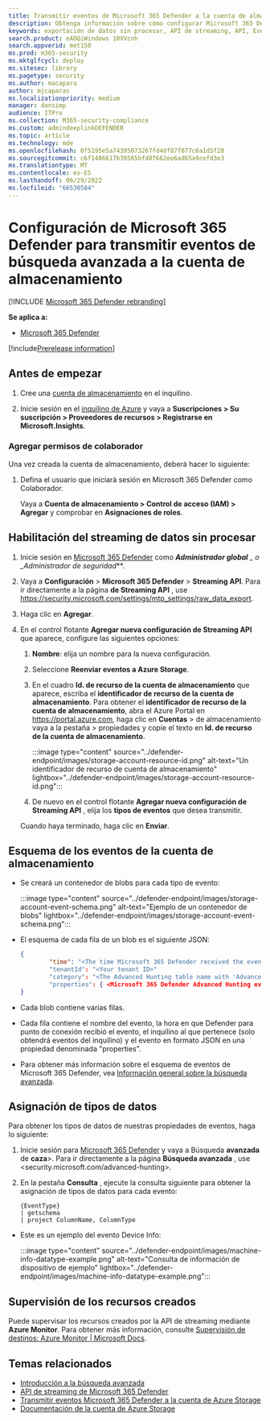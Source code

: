 ```yaml
---
title: Transmitir eventos de Microsoft 365 Defender a la cuenta de almacenamiento
description: Obtenga información sobre cómo configurar Microsoft 365 Defender para transmitir eventos de búsqueda avanzada a la cuenta de Storage.
keywords: exportación de datos sin procesar, API de streaming, API, Event Hubs, Almacenamiento de Azure, cuenta de almacenamiento, Búsqueda avanzada, uso compartido de datos sin procesar
search.product: eADQiWindows 10XVcnh
search.appverid: met150
ms.prod: m365-security
ms.mktglfcycl: deploy
ms.sitesec: library
ms.pagetype: security
ms.author: macapara
author: mjcaparas
ms.localizationpriority: medium
manager: dansimp
audience: ITPro
ms.collection: M365-security-compliance
ms.custom: admindeeplinkDEFENDER
ms.topic: article
ms.technology: mde
ms.openlocfilehash: 0f5195e5a74395073267fd4df87f077c6a1d5f20
ms.sourcegitcommit: c6f1486617b39565bfd8f662ee6ad65a9cefd3e3
ms.translationtype: MT
ms.contentlocale: es-ES
ms.lasthandoff: 06/29/2022
ms.locfileid: "66530584"
---
```

# <a name="configure-microsoft-365-defender-to-stream-advanced-hunting-events-to-your-storage-account"></a>Configuración de Microsoft 365 Defender para transmitir eventos de búsqueda avanzada a la cuenta de almacenamiento

[!INCLUDE [Microsoft 365 Defender rebranding](../../includes/microsoft-defender.md)]


**Se aplica a:**
- [Microsoft 365 Defender](https://go.microsoft.com/fwlink/?linkid=2118804)

[!include[Prerelease information](../../includes/prerelease.md)]

## <a name="before-you-begin"></a>Antes de empezar

1. Cree una [cuenta de almacenamiento](/azure/storage/common/storage-account-overview) en el inquilino.

2. Inicie sesión en el [inquilino de Azure](https://ms.portal.azure.com/) y vaya a **Suscripciones > Su suscripción > Proveedores de recursos > Registrarse en Microsoft.Insights**.

### <a name="add-contributor-permissions"></a>Agregar permisos de colaborador

Una vez creada la cuenta de almacenamiento, deberá hacer lo siguiente:

1. Defina el usuario que iniciará sesión en Microsoft 365 Defender como Colaborador.

    Vaya a **Cuenta de almacenamiento > Control de acceso (IAM) > Agregar** y comprobar en **Asignaciones de roles**.

## <a name="enable-raw-data-streaming"></a>Habilitación del streaming de datos sin procesar

1. Inicie sesión en <a href="https://go.microsoft.com/fwlink/p/?linkid=2077139" target="_blank">Microsoft 365 Defender</a> como ***Administrador global** _ o _*_Administrador de seguridad_**.

2. Vaya a **Configuración** \> **Microsoft 365 Defender** \> **Streaming API**. Para ir directamente a la página **de Streaming API** , use <https://security.microsoft.com/settings/mtp_settings/raw_data_export>.

3. Haga clic en **Agregar**.

4. En el control flotante **Agregar nueva configuración de Streaming API** que aparece, configure las siguientes opciones:
   1. **Nombre**: elija un nombre para la nueva configuración.
   2. Seleccione **Reenviar eventos a Azure Storage**.
   3. En el cuadro **Id. de recurso de la cuenta de almacenamiento** que aparece, escriba el **identificador de recurso de la cuenta de almacenamiento**. Para obtener el **identificador de recurso de la cuenta de almacenamiento**, abra el Azure Portal en <https://portal.azure.com>, haga clic en **Cuentas** \> de almacenamiento vaya a la pestaña \> propiedades y copie el texto en **Id. de recurso de la cuenta de almacenamiento**.

      :::image type="content" source="../defender-endpoint/images/storage-account-resource-id.png" alt-text="Un identificador de recurso de cuenta de almacenamiento" lightbox="../defender-endpoint/images/storage-account-resource-id.png":::

   4. De nuevo en el control flotante **Agregar nueva configuración de Streaming API** , elija los **tipos de eventos** que desea transmitir.

   Cuando haya terminado, haga clic en **Enviar**.

## <a name="the-schema-of-the-events-in-the-storage-account"></a>Esquema de los eventos de la cuenta de almacenamiento

- Se creará un contenedor de blobs para cada tipo de evento:

  :::image type="content" source="../defender-endpoint/images/storage-account-event-schema.png" alt-text="Ejemplo de un contenedor de blobs" lightbox="../defender-endpoint/images/storage-account-event-schema.png":::

- El esquema de cada fila de un blob es el siguiente JSON:

  ```JSON
  {
          "time": "<The time Microsoft 365 Defender received the event>"
          "tenantId": "<Your tenant ID>"
          "category": "<The Advanced Hunting table name with 'AdvancedHunting-' prefix>"
          "properties": { <Microsoft 365 Defender Advanced Hunting event as Json> }
  }
  ```

- Cada blob contiene varias filas.

- Cada fila contiene el nombre del evento, la hora en que Defender para punto de conexión recibió el evento, el inquilino al que pertenece (solo obtendrá eventos del inquilino) y el evento en formato JSON en una propiedad denominada "properties".

- Para obtener más información sobre el esquema de eventos de Microsoft 365 Defender, vea [Información general sobre la búsqueda avanzada](../defender/advanced-hunting-overview.md).

## <a name="data-types-mapping"></a>Asignación de tipos de datos

Para obtener los tipos de datos de nuestras propiedades de eventos, haga lo siguiente:

1. Inicie sesión para <a href="https://go.microsoft.com/fwlink/p/?linkid=2077139" target="_blank">Microsoft 365 Defender</a> y vaya a Búsqueda **avanzada** de **caza**\>. Para ir directamente a la página **Búsqueda avanzada** , use <security.microsoft.com/advanced-hunting>.

2. En la pestaña **Consulta** , ejecute la consulta siguiente para obtener la asignación de tipos de datos para cada evento:

   ```text
   {EventType}
   | getschema
   | project ColumnName, ColumnType
   ```

- Este es un ejemplo del evento Device Info:

  :::image type="content" source="../defender-endpoint/images/machine-info-datatype-example.png" alt-text="Consulta de información de dispositivo de ejemplo" lightbox="../defender-endpoint/images/machine-info-datatype-example.png":::

## <a name="monitoring-created-resources"></a>Supervisión de los recursos creados

Puede supervisar los recursos creados por la API de streaming mediante **Azure Monitor**. Para obtener más información, consulte [Supervisión de destinos: Azure Monitor | Microsoft Docs](/azure/azure-monitor/logs/logs-data-export?tabs=portal#monitor-destinations).

## <a name="related-topics"></a>Temas relacionados

- [Introducción a la búsqueda avanzada](../defender/advanced-hunting-overview.md)
- [API de streaming de Microsoft 365 Defender](streaming-api.md)
- [Transmitir eventos Microsoft 365 Defender a la cuenta de Azure Storage](streaming-api-storage.md)
- [Documentación de la cuenta de Azure Storage](/azure/storage/common/storage-account-overview)
